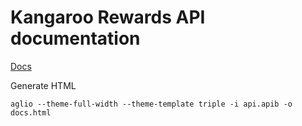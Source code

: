 # Kangaroo Rewards API documentation

[Docs](https://api.kangaroorewards.com/docs)

Generate HTML

`aglio --theme-full-width --theme-template triple -i api.apib -o docs.html`
